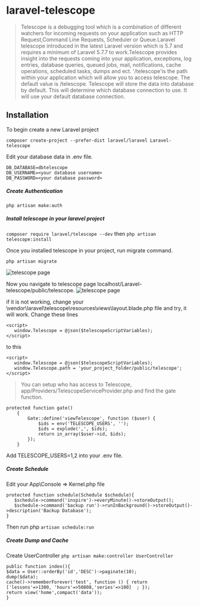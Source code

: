 # laravel-telescope
> Telescope is a debugging tool which is a combination of different watchers for incoming requests on your application such as HTTP Request,Command Line Requests, Scheduler or Queue.Laravel telescope introduced in the latest Laravel version which is 5.7 and requires 
a minimum of Laravel 5.7.7 to work.Telescope provides insight into the requests coming into your application, exceptions, log entries, database queries, queued jobs, mail, notifications, cache operations, scheduled tasks, dumps and ect. '/telescope'is the path within your application which will allow you to access telescope. The default value is /telescope. Telescope will store the data into database by default. This will determine which database connection to use. It will use your default database connection.

## Installation
To begin create a new Laravel project

```composer create-project --prefer-dist laravel/laravel Laravel-telescope``` 

Edit your database data in .env file.
```
DB_DATABASE=dbtelescope
DB_USERNAME=<your database username>
DB_PASSWORD=<your database password>
```
##### Create Authentication
```php artisan make:auth```

##### Install telescope in your laravel project
```composer require laravel/telescope --dev``` then 
```php artisan telescope:install```

Once you installed telescope in your project, run migrate command.

```php artisan migrate```

![telescope page](https://github.com/subathanikaikumaran/laravel-telescope/blob/master/db.png)

Now you navigate to telescope page localhost/Laravel-telescope/public/telescope. ![telescope page](https://github.com/subathanikaikumaran/laravel-telescope/blob/master/telescope.png)

if it is not working, change your \vendor\laravel\telescope\resources\views\layout.blade.php file and try, it will work.
Change these lines <!-- Global Telescope Object -->
```
<script>
   window.Telescope = @json($telescopeScriptVariables);
</script>
```

to this

<!-- Global Telescope Object -->
```
<script>
   window.Telescope = @json($telescopeScriptVariables);
   window.Telescope.path = 'your_project_folder/public/telescope';
</script>
```

> You can setup who has access to Telescope, app/Providers/TelescopeServiceProvider.php and find the gate function.
```
protected function gate()
    {
        Gate::define('viewTelescope', function ($user) {
            $ids = env('TELESCOPE_USERS', '');
            $ids = explode(',', $ids);
            return in_array($user->id, $ids);
        });
    }
```
Add TELESCOPE_USERS=1,2 into your .env file.


##### Create Schedule
Edit your App\Console => Kernel.php file
```
protected function schedule(Schedule $schedule){
   $schedule->command('inspire')->everyMinute()->storeOutput();
   $schedule->command('backup run')->runInBackground()->storeOutput()->description('Backup Database');
}
```
Then run php ```artisan schedule:run``` 

##### Create Dump and Cache
Create UserController
```php artisan make:controller UserController``` 

```
public function index(){
$data = User::orderBy('id','DESC')->paginate(10);
dump($data);
cache()->rememberForever('test', function () { return ['lessons'=>1300, 'hours'=>50808,'series'=>100]  ; });
return view('home',compact('data'));
}
```

